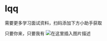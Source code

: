 # lqq
需要更多学习面试资料，扫码添加下方小助手获取

只要你来，只要我有
![在这里插入图片描述](https://img-blog.csdnimg.cn/20200616201627462.jpg?x-oss-process=image/watermark,type_ZmFuZ3poZW5naGVpdGk,shadow_10,text_aHR0cHM6Ly9ibG9nLmNzZG4ubmV0L3dlaXhpbl80Mjg2NDkwNQ==,size_16,color_FFFFFF,t_70)
